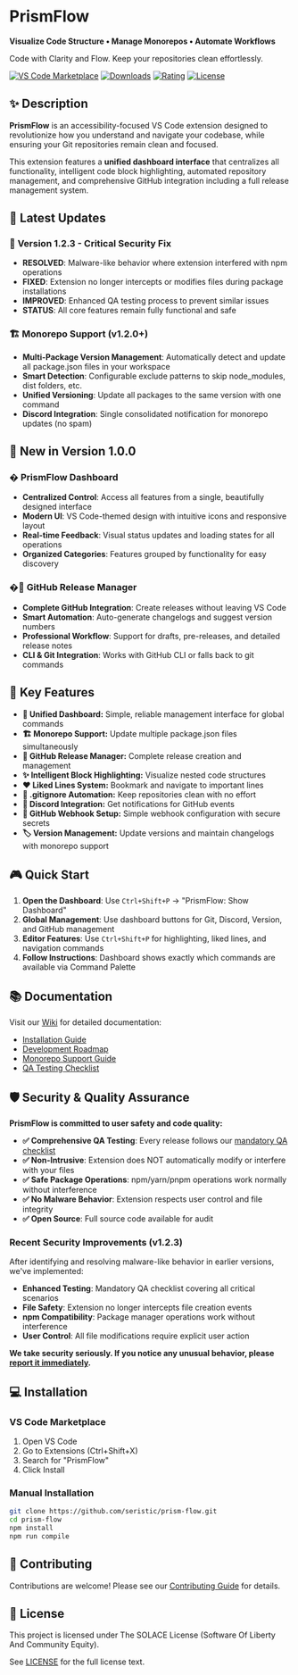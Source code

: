 # PrismFlow

**Visualize Code Structure • Manage Monorepos • Automate Workflows**

Code with Clarity and Flow. Keep your repositories clean effortlessly.

[![VS Code Marketplace](https://img.shields.io/visual-studio-marketplace/v/Seristic.prismflow)](https://marketplace.visualstudio.com/items?itemName=Seristic.prismflow)
[![Downloads](https://img.shields.io/visual-studio-marketplace/d/Seristic.prismflow)](https://marketplace.visualstudio.com/items?itemName=Seristic.prismflow)
[![Rating](https://img.shields.io/visual-studio-marketplace/r/Seristic.prismflow)](https://marketplace.visualstudio.com/items?itemName=Seristic.prismflow)
[![License](https://img.shields.io/badge/license-SOLACE-orange)](./LICENSE.md)

## ✨ Description

**PrismFlow** is an accessibility-focused VS Code extension designed to revolutionize how you understand and navigate your codebase, while ensuring your Git repositories remain clean and focused.

This extension features a **unified dashboard interface** that centralizes all functionality, intelligent code block highlighting, automated repository management, and comprehensive GitHub integration including a full release management system.

## 🎯 Latest Updates

### 🚨 **Version 1.2.3 - Critical Security Fix**

- **RESOLVED**: Malware-like behavior where extension interfered with npm operations
- **FIXED**: Extension no longer intercepts or modifies files during package installations
- **IMPROVED**: Enhanced QA testing process to prevent similar issues
- **STATUS**: All core features remain fully functional and safe

### 🏗️ **Monorepo Support** (v1.2.0+)

- **Multi-Package Version Management**: Automatically detect and update all package.json files in your workspace
- **Smart Detection**: Configurable exclude patterns to skip node_modules, dist folders, etc.
- **Unified Versioning**: Update all packages to the same version with one command
- **Discord Integration**: Single consolidated notification for monorepo updates (no spam)

<!-- ![PrismFlow Demo](https://raw.githubusercontent.com/seristic/prism-flow/main/images/demo.gif) -->

## 🎯 New in Version 1.0.0

### � **PrismFlow Dashboard**

- **Centralized Control**: Access all features from a single, beautifully designed interface
- **Modern UI**: VS Code-themed design with intuitive icons and responsive layout
- **Real-time Feedback**: Visual status updates and loading states for all operations
- **Organized Categories**: Features grouped by functionality for easy discovery

### �🚀 **GitHub Release Manager**

- **Complete GitHub Integration**: Create releases without leaving VS Code
- **Smart Automation**: Auto-generate changelogs and suggest version numbers
- **Professional Workflow**: Support for drafts, pre-releases, and detailed release notes
- **CLI & Git Integration**: Works with GitHub CLI or falls back to git commands

## 🚀 Key Features

- **🔮 Unified Dashboard:** Simple, reliable management interface for global commands
- **🏗️ Monorepo Support:** Update multiple package.json files simultaneously
- **🚀 GitHub Release Manager:** Complete release creation and management
- **✨ Intelligent Block Highlighting:** Visualize nested code structures
- **❤️ Liked Lines System:** Bookmark and navigate to important lines
- **📂 .gitignore Automation:** Keep repositories clean with no effort
- **💬 Discord Integration:** Get notifications for GitHub events
- **🐙 GitHub Webhook Setup:** Simple webhook configuration with secure secrets
- **🏷️ Version Management:** Update versions and maintain changelogs with monorepo support

## 🎮 Quick Start

1. **Open the Dashboard**: Use `Ctrl+Shift+P` → "PrismFlow: Show Dashboard"
2. **Global Management**: Use dashboard buttons for Git, Discord, Version, and GitHub management
3. **Editor Features**: Use `Ctrl+Shift+P` for highlighting, liked lines, and navigation commands
4. **Follow Instructions**: Dashboard shows exactly which commands are available via Command Palette

## 📚 Documentation

Visit our [Wiki](https://github.com/seristic/prism-flow/wiki) for detailed documentation:

- [Installation Guide](https://github.com/Seristic/Prism-Flow/wiki)
- [Development Roadmap](https://github.com/Seristic/Prism-Flow/wiki/Development-Roadmap#prismflow-development-roadmap)
- [Monorepo Support Guide](docs/MONOREPO-SUPPORT.md)
- [QA Testing Checklist](QA-TESTING-CHECKLIST.md)

## 🛡️ Security & Quality Assurance

**PrismFlow is committed to user safety and code quality:**

- **✅ Comprehensive QA Testing**: Every release follows our [mandatory QA checklist](QA-TESTING-CHECKLIST.md)
- **✅ Non-Intrusive**: Extension does NOT automatically modify or interfere with your files
- **✅ Safe Package Operations**: npm/yarn/pnpm operations work normally without interference
- **✅ No Malware Behavior**: Extension respects user control and file integrity
- **✅ Open Source**: Full source code available for audit

### Recent Security Improvements (v1.2.3)

After identifying and resolving malware-like behavior in earlier versions, we've implemented:

- **Enhanced Testing**: Mandatory QA checklist covering all critical scenarios
- **File Safety**: Extension no longer intercepts file creation events
- **npm Compatibility**: Package manager operations work without interference
- **User Control**: All file modifications require explicit user action

**We take security seriously. If you notice any unusual behavior, please [report it immediately](https://github.com/seristic/prism-flow/issues).**

## 💻 Installation

### VS Code Marketplace

1. Open VS Code
2. Go to Extensions (Ctrl+Shift+X)
3. Search for "PrismFlow"
4. Click Install

### Manual Installation

```bash
git clone https://github.com/seristic/prism-flow.git
cd prism-flow
npm install
npm run compile
```

## 🤝 Contributing

Contributions are welcome! Please see our [Contributing Guide](CONTRIBUTING.md) for details.

## 📝 License

This project is licensed under The SOLACE License (Software Of Liberty And Community Equity).

See [LICENSE](LICENSE.md) for the full license text.
